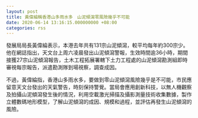 ```yaml
---
layout: post
title: 黃偉綸稱香港山多雨水多　山泥傾瀉零風險幾乎不可能
date: 2020-06-14 13:16:15.000000000 +08:00
categories: rss
---
```


發展局局長黃偉綸表示，本港去年共有131宗山泥傾瀉，較平均每年約300宗少。他在網誌指出，天文台上周六凌晨發出山泥傾瀉警報，生效時間逾36小時，期間接獲27宗山泥傾瀉報告，土木工程拓展署轄下土力工程處的山泥傾瀉勘測組即時審視每宗報告，派遣勘測隊到場視察，調查成因。

不過，黃偉綸指，香港山多雨水多，要做到零山泥傾瀉風險幾乎是不可能，市民應留意天文台發出的天氣警告，時刻保持警覺。當局會應用創新科技，以無人機觀察及拍攝山泥傾瀉發生後的情況，利用空載激光掃描及攝影測量技術收集數據，製作立體數碼地形模型，了解山泥傾瀉的成因、規模和過程，並評估再發生山泥傾瀉的風險。
　
